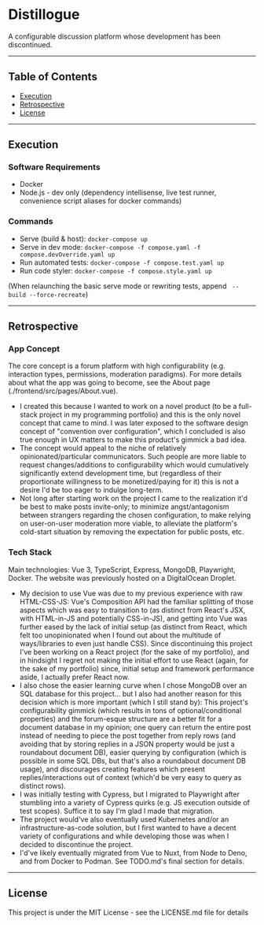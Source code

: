 # Distillogue

A configurable discussion platform whose development has been discontinued.

---

## Table of Contents

- [Execution](#execution)
- [Retrospective](#retrospective)
- [License](#license)

---

## Execution

### Software Requirements

- Docker
- Node.js - dev only (dependency intellisense, live test runner, convenience script aliases for docker commands)

### Commands

- Serve (build & host): `docker-compose up`
- Serve in dev mode: `docker-compose -f compose.yaml -f compose.devOverride.yaml up`
- Run automated tests: `docker-compose -f compose.test.yaml up`
- Run code styler: `docker-compose -f compose.style.yaml up`

(When relaunching the basic serve mode or rewriting tests, append ` --build --force-recreate`)

---

## Retrospective

### App Concept

The core concept is a forum platform with high configurability (e.g. interaction types, permissions, moderation paradigms).
For more details about what the app was going to become, see the About page (./frontend/src/pages/About.vue).

<ul>
   <li>I created this because I wanted to work on a novel product (to be a full-stack project in my programming portfolio) and this is the only novel concept that came to mind. I was later exposed to the software design concept of "convention over configuration", which I concluded is also true enough in UX matters to make this product's gimmick a bad idea.</li>
   <li>The concept would appeal to the niche of relatively opinionated/particular communicators. Such people are more liable to request changes/additions to configurability which would cumulatively significantly extend development time, but (regardless of their proportionate willingness to be monetized/paying for it) this is not a desire I'd be too eager to indulge long-term.</li>
   <li>Not long after starting work on the project I came to the realization it'd be best to make posts invite-only; to minimize angst/antagonism between strangers regarding the chosen configuration, to make relying on user-on-user moderation more viable, to alleviate the platform's cold-start situation by removing the expectation for public posts, etc.</li>
</ul>

### Tech Stack

Main technologies: Vue 3, TypeScript, Express, MongoDB, Playwright, Docker.
The website was previously hosted on a DigitalOcean Droplet.

<ul>
   <li>My decision to use Vue was due to my previous experience with raw HTML-CSS-JS: Vue's Composition API had the familiar splitting of those aspects which was easy to transition to (as distinct from React's JSX, with HTML-in-JS and potentially CSS-in-JS), and getting into Vue was further eased by the lack of initial setup (as distinct from React, which felt too unopinionated when I found out about the multitude of ways/libraries to even just handle CSS).
   Since discontinuing this project I've been working on a React project (for the sake of my portfolio), and in hindsight I regret not making the initial effort to use React (again, for the sake of my portfolio) since, initial setup and framework performance aside, I actually prefer React now.</li>
   <li>I also chose the easier learning curve when I chose MongoDB over an SQL database for this project... but I also had another reason for this decision which is more important (which I still stand by):
   This project's configurability gimmick (which results in tons of optional/conditional properties) and the forum-esque structure are a better fit for a document database in my opinion; one query can return the entire post instead of needing to piece the post together from reply rows (and avoiding that by storing replies in a JSON property would be just a roundabout document DB), easier querying by configuration (which is possible in some SQL DBs, but that's also a roundabout document DB usage), and discourages creating features which present replies/interactions out of context (which'd be very easy to query as distinct rows).</li>
   <li>I was initially testing with Cypress, but I migrated to Playwright after stumbling into a variety of Cypress quirks (e.g. JS execution outside of test scopes). Suffice it to say I'm glad I made that migration.</li>
   <li>The project would've also eventually used Kubernetes and/or an infrastructure-as-code solution, but I first wanted to have a decent variety of configurations and while developing those was when I decided to discontinue the project.</li>
   <li>I'd've likely eventually migrated from Vue to Nuxt, from Node to Deno, and from Docker to Podman. See TODO.md's final section for details.</li>
</ul>

---

## License

This project is under the MIT License - see the LICENSE.md file for details
